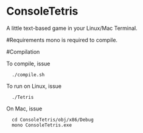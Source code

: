# ConsoleTetris
A little text-based game in your Linux/Mac Terminal.

#Requirements
mono is required to compile.

#Compilation

To compile, issue

```
  ./compile.sh
```

To run on Linux, issue

```
  ./Tetris
```

On Mac, issue

```
  cd ConsoleTetris/obj/x86/Debug
  mono ConsoleTetris.exe
  ```
